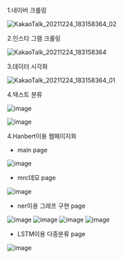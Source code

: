 1.네이버 크롤링


![KakaoTalk_20211224_183158364_02](https://user-images.githubusercontent.com/88877270/147343596-7c446730-b0af-44af-b56a-5d3125e568a7.gif)

2.인스타 그램 크롤링


![KakaoTalk_20211224_183158364](https://user-images.githubusercontent.com/88877270/147423335-d91d7ac8-2c43-469b-879f-2b665370bc09.gif)

3.데이터 시각화


![KakaoTalk_20211224_183158364_01](https://user-images.githubusercontent.com/88877270/147423343-cbd92cef-795e-47dd-8ca0-b7dd5e56cecd.gif)

4.텍스트 분류

![image](https://user-images.githubusercontent.com/88877270/147432444-14ba161e-dd9b-4d14-9a9a-13eb49c0d144.png)


![image](https://user-images.githubusercontent.com/88877270/147432504-5ce2cc27-9898-4d66-9643-5ba5df2f0e78.png)



4.Hanbert이용 웹페이지화
- main page

![image](https://user-images.githubusercontent.com/89976847/148376021-ff3be867-3972-443d-93ff-f25260f7a600.png)

- mrc데모 page

![image](https://user-images.githubusercontent.com/89976847/148376021-ff3be867-3972-443d-93ff-f25260f7a600.png)

- ner이용 그래프 구현 page

![image](https://user-images.githubusercontent.com/89976847/148376038-911c0049-ccc4-4826-a357-e8e5891fd534.png)
![image](https://user-images.githubusercontent.com/89976847/148376045-f99e391a-06f7-4a75-be4f-cdce0a885535.png)
![image](https://user-images.githubusercontent.com/89976847/148376062-ad79a01e-949b-477b-b70b-2d6d32aad4e0.png)
![image](https://user-images.githubusercontent.com/89976847/148376070-0c08c02e-81ed-4172-b4c8-64f6f79a73bf.png)

- LSTM이용 다중분류 page

![image](https://user-images.githubusercontent.com/89976847/148376245-86363270-8ecc-42a7-83bb-0ce91a3284bd.png)


